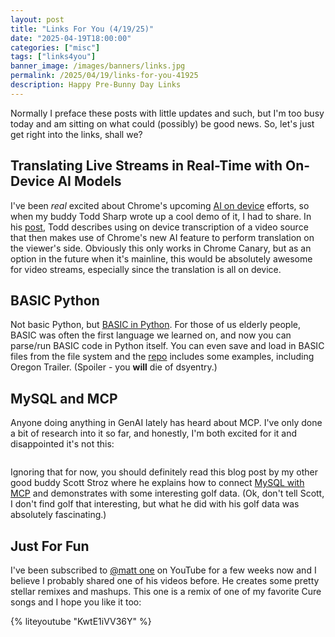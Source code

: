 ```yaml
---
layout: post
title: "Links For You (4/19/25)"
date: "2025-04-19T18:00:00"
categories: ["misc"]
tags: ["links4you"]
banner_image: /images/banners/links.jpg
permalink: /2025/04/19/links-for-you-41925
description: Happy Pre-Bunny Day Links
---
```


Normally I preface these posts with little updates and such, but I'm too busy today and am sitting on what could (possibly) be good news. So, let's just get right into the links, shall we?

## Translating Live Streams in Real-Time with On-Device AI Models

I've been *real* excited about Chrome's upcoming [AI on device](https://developer.chrome.com/docs/ai/built-in) efforts, so when my buddy Todd Sharp wrote up a cool demo of it, I had to share. In his [post](https://dev.to/aws/translating-live-streams-in-real-time-with-on-device-ai-models-p5b), Todd describes using on device transcription of a video source that then makes use of Chrome's new AI feature to perform translation on the viewer's side. Obviously this only works in Chrome Canary, but as an option in the future when it's mainline, this would be absolutely awesome for video streams, especially since the translation is all on device. 

## BASIC Python

Not basic Python, but [BASIC in Python](https://github.com/richpl/PyBasic). For those of us elderly people, BASIC was often the first language we learned on, and now you can parse/run BASIC code in Python itself. You can even save and load in BASIC files from the file system and the [repo](https://github.com/richpl/PyBasic) includes some examples, including Oregon Trailer. (Spoiler - you **will** die of dsyentry.)

## MySQL and MCP

Anyone doing anything in GenAI lately has heard about MCP. I've only done a bit of research into it so far, and honestly, I'm both excited for it and disappointed it's not this:

<p>
<img src="https://static.raymondcamden.com/images/2025/04/mcp.webp" alt="" class="imgborder imgcenter" loading="lazy">
</p>

Ignoring that for now, you should definitely read this blog post by my other good buddy Scott Stroz where he explains how to connect [MySQL with MCP](https://stroz.dev/posts/2025/april/mysql-mcp/) and demonstrates with some interesting golf data. (Ok, don't tell Scott, I don't find golf that interesting, but what he did with his golf data was absolutely fascinating.)

## Just For Fun

I've been subscribed to [@matt one](https://www.youtube.com/@matt_one) on YouTube for a few weeks now and I believe I probably shared one of his videos before. He creates some pretty stellar remixes and mashups. This one is a remix of one of my favorite Cure songs and I hope you like it too:

{% liteyoutube "KwtE1iVV36Y" %}